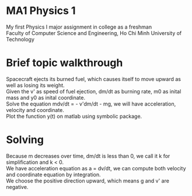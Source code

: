 # MA1 Physics 1

My first Physics I major assignment in college as a freshman <br />
Faculty of Computer Science and Engineering, Ho Chi Minh University of Technology

# Brief topic walkthrough

Spacecraft ejects its burned fuel, which causes itself to move upward as well as losing its weight. <br />
Given the v' as speed of fuel ejection, dm/dt as burning rate, m0 as inital mass and y0 as inital coordinate. <br />
Solve the equation mdv/dt = - v'dm/dt - mg, we will have acceleration, velocity and coordinate. <br />
Plot the function y(t) on matlab using symbolic package.

# Solving

Because m decreases over time, dm/dt is less than 0, we call it k for simplification and k < 0. <br />
We have acceleration equation as a = dv/dt, we can compute both velocity and coordinate equation by integration. <br />
We choose the positive direction upward, which means g and v' are negative.
